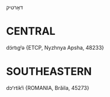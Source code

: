 דאָרטיק

CENTRAL
========

dɔ́rtɩgʲə {ETCP, Nyzhnya Apsha, 48233}

SOUTHEASTERN
==============

dɔʳrtikʲi {ROMANIA, Brăila, 45273}
